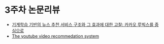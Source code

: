 # 3주차 논문리뷰

* [기계학습 기반의 뉴스 추천 서비스 구조와 그 효과에 대한 고찰: 카카오 루빅스를 중심으로](http://t1.daumcdn.net/brunch/service/user/1oU7/file/Zleohu0J5xsgN25TnRKfKSH5OHo.pdf?download)  
* [The youtube video recommedation system](https://www.inf.unibz.it/~ricci/ISR/papers/p293-davidson.pdf)

